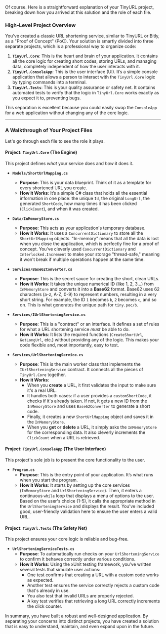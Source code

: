 Of course. Here is a straightforward explanation of your TinyURL project, breaking down how you arrived at this solution and the role of each file.

### High-Level Project Overview

You've created a classic URL shortening service, similar to TinyURL or Bitly, as a "Proof of Concept" (PoC). Your solution is smartly divided into three separate projects, which is a professional way to organize code:

1.  **`TinyUrl.Core`**: This is the heart and brain of your application. It contains all the core logic for creating short codes, storing URLs, and managing data, completely independent of how the user interacts with it.
2.  **`TinyUrl.ConsoleApp`**: This is the user interface (UI). It’s a simple console application that allows a person to interact with the `TinyUrl.Core` logic by typing commands into a terminal.
3.  **`TinyUrl.Tests`**: This is your quality assurance or safety net. It contains automated tests to verify that the logic in `TinyUrl.Core` works exactly as you expect it to, preventing bugs.

This separation is excellent because you could easily swap the `ConsoleApp` for a web application without changing any of the core logic.

---

### A Walkthrough of Your Project Files

Let's go through each file to see the role it plays.

#### **Project: `TinyUrl.Core` (The Engine)**

This project defines *what* your service does and *how* it does it.

*   **`Models/ShortUrlMapping.cs`**
    *   **Purpose**: This is your data blueprint. Think of it as a template for every shortened URL you create.
    *   **How it Works**: It’s a simple C# class that holds all the essential information in one place: the unique `Id`, the original `LongUrl`, the generated `ShortCode`, how many times it has been clicked (`ClickCount`), and when it was created.

*   **`Data/InMemoryStore.cs`**
    *   **Purpose**: This acts as your application's temporary database.
    *   **How it Works**: It uses a `ConcurrentDictionary` to store all the `ShortUrlMapping` objects. "In-memory" means that all the data is lost when you close the application, which is perfectly fine for a proof of concept. You've cleverly used `ConcurrentDictionary` and `Interlocked.Increment` to make your storage "thread-safe," meaning it won't break if multiple operations happen at the same time.

*   **`Services/Base62Converter.cs`**
    *   **Purpose**: This is the secret sauce for creating the short, clean URLs.
    *   **How it Works**: It takes the unique numerical ID (like 1, 2, 3...) from `InMemoryStore` and converts it into a **Base62** format. Base62 uses 62 characters (a-z, A-Z, 0-9) to represent numbers, resulting in a very short string. For example, the ID `1` becomes `b`, `2` becomes `c`, and so on. This is what generates the unique path for `tiny.poc/b`.

*   **`Services/IUrlShorteningService.cs`**
    *   **Purpose**: This is a "contract" or an interface. It defines a set of rules for what a URL shortening service *must* be able to do.
    *   **How it Works**: It lists the required functions (`CreateShortUrl`, `GetLongUrl`, etc.) without providing any of the logic. This makes your code flexible and, most importantly, easy to test.

*   **`Services/UrlShorteningService.cs`**
    *   **Purpose**: This is the main worker class that implements the `IUrlShorteningService` contract. It connects all the pieces of `TinyUrl.Core` together.
    *   **How it Works**:
        *   When you **create** a URL, it first validates the input to make sure it's a real URL.
        *   It handles both cases: if a user provides a `customShortCode`, it checks if it's already taken. If not, it gets a new ID from the `InMemoryStore` and uses `Base62Converter` to generate a short code.
        *   Finally, it creates a new `ShortUrlMapping` object and saves it in the `InMemoryStore`.
        *   When you **get** or **delete** a URL, it simply asks the `InMemoryStore` for the corresponding data. It also cleverly increments the `ClickCount` when a URL is retrieved.

#### **Project: `TinyUrl.ConsoleApp` (The User Interface)**

This project's sole job is to present the core functionality to the user.

*   **`Program.cs`**
    *   **Purpose**: This is the entry point of your application. It’s what runs when you start the program.
    *   **How it Works**: It starts by setting up the core services (`InMemoryStore` and `UrlShorteningService`). Then, it enters a continuous `while` loop that displays a menu of options to the user. Based on the user's choice (1-5), it calls the appropriate method in the `UrlShorteningService` and displays the result. You've included good, user-friendly validation here to ensure the user enters a valid URL.

#### **Project: `TinyUrl.Tests` (The Safety Net)**

This project ensures your core logic is reliable and bug-free.

*   **`UrlShorteningServiceTests.cs`**
    *   **Purpose**: To automatically run checks on your `UrlShorteningService` to confirm it behaves correctly under various conditions.
    *   **How it Works**: Using the xUnit testing framework, you've written several tests that simulate user actions:
        *   One test confirms that creating a URL with a custom code works as expected.
        *   Another test ensures the service correctly rejects a custom code that's already in use.
        *   You also test that invalid URLs are properly rejected.
        *   A key test verifies that retrieving a long URL correctly increments the click counter.

In summary, you have built a robust and well-designed application. By separating your concerns into distinct projects, you have created a solution that is easy to understand, maintain, and even expand upon in the future.
